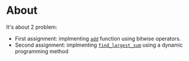 # About
It's about 2 problem:
- First assignment: implmenting [`add`](./assignment1/README.md) function using bitwise operators.
- Second assignment: implmenting [`find_largest_sum`](./assignemnt2/README.md) using a dynamic programming method